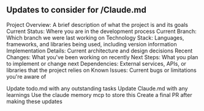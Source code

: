  ## Updates to consider for <project>/Claude.md

Project Overview: A brief description of what the project is and its goals
Current Status: Where you are in the development process
Current Branch: Which branch we were last working on
Technology Stack: Languages, frameworks, and libraries being used, including version information
Implementation Details: Current architecture and design decisions
Recent Changes: What you've been working on recently
Next Steps: What you plan to implement or change next
Dependencies: External services, APIs, or libraries that the project relies on
Known Issues: Current bugs or limitations you're aware of

Update todo.md with any outstanding tasks
Update Claude.md with any learnings
Use the claude memory mcp to store this
Create a final PR after making these updates